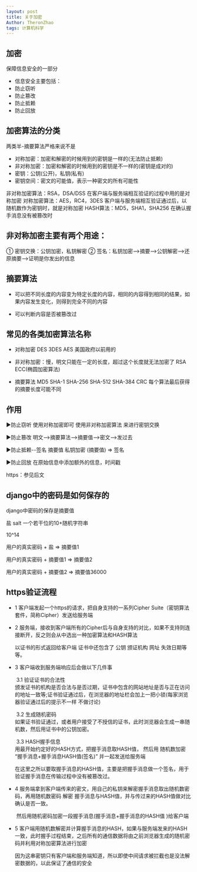 ```yaml
---
layout: post
title: 关于加密
Author: TheronZhao
tags: 计算机科学
---
```


## 加密

保障信息安全的一部分

- 信息安全主要包括：
- 防止窃听
- 防止篡改
- 防止抵赖
- 防止回放

## 加密算法的分类

两类半-摘要算法严格来说不是

- 对称加密：加密和解密的时候用到的密钥是一样的(无法防止抵赖)
- 非对称加密：加密和解密的时候用到的密钥是不一样的(密钥是成对的) 
- 密钥：公钥(公开)，私钥(私有)
- 密钥空间：密文的可能值，表示一种密文的所有可能性

非对称加密算法：RSA，DSA/DSS     在客户端与服务端相互验证的过程中用的是对称加密 
对称加密算法：AES，RC4，3DES     客户端与服务端相互验证通过后，以随机数作为密钥时，就是对称加密
HASH算法：MD5，SHA1，SHA256  在确认握手消息没有被篡改时 

## 非对称加密主要有两个用途：

① 密钥交换：公钥加密，私钥解密
② 签名：私钥加密-->摘要-->公钥解密-->还原摘要-->证明是你发出的信息

## 摘要算法

- 可以把不同长度的内容变为特定长度的内容，相同的内容得到相同的结果，如果内容发生变化，则得到完全不同的内容

- 可以判断内容是否被篡改过

## 常见的各类加密算法名称

- 对称加密
DES  3DES  AES   美国政府以前用的

- 非对称加密：慢，明文只能在一定的长度，超过这个长度就无法加密了
RSA  ECC(椭圆加密算法)

- 摘要算法
MD5  SHA-1  SHA-256  SHA-512  SHA-384  CRC
每个算法最后获得的摘要长度可能不同 

## 作用

▶防止窃听
使用对称加密即可
使用非对称加密算法 来进行密钥交换

▶防止篡改
明文-->摘要算法-->摘要值-->密文-->发过去

▶防止抵赖--签名
摘要值   私钥加密 (摘要值)  => 签名

▶防止回放
在原始信息中添加额外的信息，时间戳


https：参见后文

## django中的密码是如何保存的


django中密码的保存是摘要值

盐 salt  一个若干位的10+随机字符串

10^14


用户的真实密码  + 盐   => 摘要值1

用户的真实密码  +  摘要值1  => 摘要值2

用户的真实密码  +  摘要值2  => 摘要值36000



## https验证流程

- 1 客户端发起一个https的请求，把自身支持的一系列Cipher Suite（密钥算法套件，简称Cipher）发送给服务端

- 2  服务端，接收到客户端所有的Cipher后与自身支持的对比，如果不支持则连接断开，反之则会从中选出一种加密算法和HASH算法     

    以证书的形式返回给客户端 证书中还包含了 公钥 颁证机构 网址 失效日期等等。

- 3 客户端收到服务端响应后会做以下几件事

    ​	3.1 验证证书的合法性    
    ​	颁发证书的机构是否合法与是否过期，证书中包含的网站地址是否与正在访问的地址一致等;证书验证通过后，在浏览器的地址栏会加上一把小锁(每家浏览器验证通过后的提示不一样 不做讨论)  

    ​	3.2 生成随机密码  
    ​		如果证书验证通过，或者用户接受了不授信的证书，此时浏览器会生成一串随机数，然后用证书中的公钥加密。  

    ​	3.3 HASH握手信息  
    ​	用最开始约定好的HASH方式，把握手消息取HASH值，  然后用 随机数加密 “握手消息+握手消息HASH值(签名)”  并一起发送给服务端  

    ​	在这里之所以要取握手消息的HASH值，主要是把握手消息做一个签名，用于验证握手消息在传输过程中没有被篡改过。  
    
- 4 服务端拿到客户端传来的密文，用自己的私钥来解密握手消息取出随机数密码，再用随机数密码 解密 握手消息与HASH值，并与传过来的HASH值做对比确认是否一致。

    ​	然后用随机密码加密一段握手消息(握手消息+握手消息的HASH值 )给客户端

- 5 客户端用随机数解密并计算握手消息的HASH，如果与服务端发来的HASH一致，此时握手过程结束，之后所有的通信数据将由之前浏览器生成的随机密码并利用对称加密算法进行加密

    因为这串密钥只有客户端和服务端知道，所以即使中间请求被拦截也是没法解密数据的，以此保证了通信的安全



